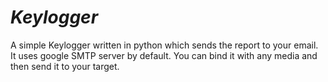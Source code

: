 # _Keylogger_

A simple Keylogger written in python which sends the report to your email. 
It uses google SMTP server by default.
You can bind it with any media and then send it to your target.
